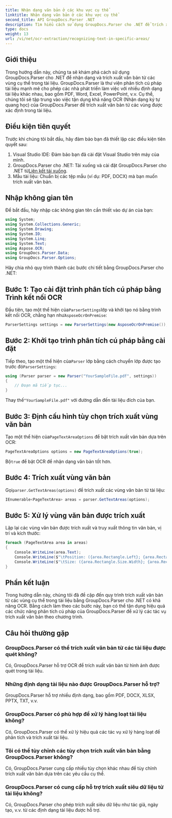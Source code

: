 ```yaml
---
title: Nhận dạng văn bản ở các khu vực cụ thể
linktitle: Nhận dạng văn bản ở các khu vực cụ thể
second_title: API GroupDocs.Parser .NET
description: Tìm hiểu cách sử dụng GroupDocs.Parser cho .NET để trích xuất văn bản từ các khu vực cụ thể trong tài liệu có khả năng OCR.
type: docs
weight: 13
url: /vi/net/ocr-extraction/recognizing-text-in-specific-areas/
---
```

## Giới thiệu
Trong hướng dẫn này, chúng ta sẽ khám phá cách sử dụng GroupDocs.Parser cho .NET để nhận dạng và trích xuất văn bản từ các vùng cụ thể trong tài liệu. GroupDocs.Parser là thư viện phân tích cú pháp tài liệu mạnh mẽ cho phép các nhà phát triển làm việc với nhiều định dạng tài liệu khác nhau, bao gồm PDF, Word, Excel, PowerPoint, v.v. Cụ thể, chúng tôi sẽ tập trung vào việc tận dụng khả năng OCR (Nhận dạng ký tự quang học) của GroupDocs.Parser để trích xuất văn bản từ các vùng được xác định trong tài liệu.
## Điều kiện tiên quyết
Trước khi chúng tôi bắt đầu, hãy đảm bảo bạn đã thiết lập các điều kiện tiên quyết sau:
1. Visual Studio IDE: Đảm bảo bạn đã cài đặt Visual Studio trên máy của mình.
2.  GroupDocs.Parser cho .NET: Tải xuống và cài đặt GroupDocs.Parser cho .NET từ[Liên kết tải xuống](https://releases.groupdocs.com/parser/net/).
3. Mẫu tài liệu: Chuẩn bị các tệp mẫu (ví dụ: PDF, DOCX) mà bạn muốn trích xuất văn bản.

## Nhập không gian tên
Để bắt đầu, hãy nhập các không gian tên cần thiết vào dự án của bạn:
```csharp
using System;
using System.Collections.Generic;
using System.Drawing;
using System.IO;
using System.Linq;
using System.Text;
using Aspose.OCR;
using GroupDocs.Parser.Data;
using GroupDocs.Parser.Options;
```

Hãy chia nhỏ quy trình thành các bước chi tiết bằng GroupDocs.Parser cho .NET:
## Bước 1: Tạo cài đặt trình phân tích cú pháp bằng Trình kết nối OCR
 Đầu tiên, tạo một thể hiện của`ParserSettings`lớp và khởi tạo nó bằng trình kết nối OCR, chẳng hạn như`AsposeOcrOnPremise`:
```csharp
ParserSettings settings = new ParserSettings(new AsposeOcrOnPremise());
```
## Bước 2: Khởi tạo trình phân tích cú pháp bằng cài đặt
 Tiếp theo, tạo một thể hiện của`Parser` lớp bằng cách chuyển lớp được tạo trước đó`ParserSettings`:
```csharp
using (Parser parser = new Parser("YourSampleFile.pdf", settings))
{
    // Đoạn mã tiếp tục...
}
```
 Thay thế`"YourSampleFile.pdf"` với đường dẫn đến tài liệu đích của bạn.
## Bước 3: Định cấu hình tùy chọn trích xuất vùng văn bản
 Tạo một thể hiện của`PageTextAreaOptions` để bật trích xuất văn bản dựa trên OCR:
```csharp
PageTextAreaOptions options = new PageTextAreaOptions(true);
```
 Bộ`true` để bật OCR để nhận dạng văn bản tốt hơn.
## Bước 4: Trích xuất vùng văn bản
 Gọi`parser.GetTextAreas(options)` để trích xuất các vùng văn bản từ tài liệu:
```csharp
IEnumerable<PageTextArea> areas = parser.GetTextAreas(options);
```
## Bước 5: Xử lý vùng văn bản được trích xuất
Lặp lại các vùng văn bản được trích xuất và truy xuất thông tin văn bản, vị trí và kích thước:
```csharp
foreach (PageTextArea area in areas)
{
    Console.WriteLine(area.Text);
    Console.WriteLine($"\tPosition: ({area.Rectangle.Left}; {area.Rectangle.Top})");
    Console.WriteLine($"\tSize: ({area.Rectangle.Size.Width}; {area.Rectangle.Size.Height})");
}
```

## Phần kết luận
Trong hướng dẫn này, chúng tôi đã đề cập đến quy trình trích xuất văn bản từ các vùng cụ thể trong tài liệu bằng GroupDocs.Parser cho .NET có khả năng OCR. Bằng cách làm theo các bước này, bạn có thể tận dụng hiệu quả các chức năng phân tích cú pháp của GroupDocs.Parser để xử lý các tác vụ trích xuất văn bản theo chương trình.

## Câu hỏi thường gặp
### GroupDocs.Parser có thể trích xuất văn bản từ các tài liệu được quét không?
Có, GroupDocs.Parser hỗ trợ OCR để trích xuất văn bản từ hình ảnh được quét trong tài liệu.
### Những định dạng tài liệu nào được GroupDocs.Parser hỗ trợ?
GroupDocs.Parser hỗ trợ nhiều định dạng, bao gồm PDF, DOCX, XLSX, PPTX, TXT, v.v.
### GroupDocs.Parser có phù hợp để xử lý hàng loạt tài liệu không?
Có, GroupDocs.Parser có thể xử lý hiệu quả các tác vụ xử lý hàng loạt để phân tích và trích xuất tài liệu.
### Tôi có thể tùy chỉnh các tùy chọn trích xuất văn bản bằng GroupDocs.Parser không?
Có, GroupDocs.Parser cung cấp nhiều tùy chọn khác nhau để tùy chỉnh trích xuất văn bản dựa trên các yêu cầu cụ thể.
### GroupDocs.Parser có cung cấp hỗ trợ trích xuất siêu dữ liệu từ tài liệu không?
Có, GroupDocs.Parser cho phép trích xuất siêu dữ liệu như tác giả, ngày tạo, v.v. từ các định dạng tài liệu được hỗ trợ.